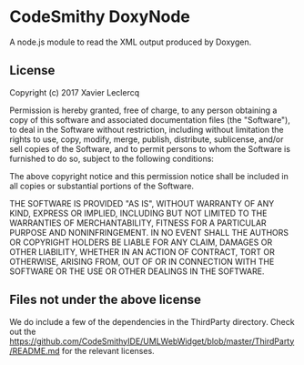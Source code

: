 # CodeSmithy DoxyNode

A node.js module to read the XML output produced by Doxygen.

## License

Copyright (c) 2017 Xavier Leclercq

Permission is hereby granted, free of charge, to any person obtaining a
copy of this software and associated documentation files (the "Software"),
to deal in the Software without restriction, including without limitation
the rights to use, copy, modify, merge, publish, distribute, sublicense,
and/or sell copies of the Software, and to permit persons to whom the
Software is furnished to do so, subject to the following conditions:

The above copyright notice and this permission notice shall be included in
all copies or substantial portions of the Software.

THE SOFTWARE IS PROVIDED "AS IS", WITHOUT WARRANTY OF ANY KIND, EXPRESS OR
IMPLIED, INCLUDING BUT NOT LIMITED TO THE WARRANTIES OF MERCHANTABILITY,
FITNESS FOR A PARTICULAR PURPOSE AND NONINFRINGEMENT. IN NO EVENT SHALL
THE AUTHORS OR COPYRIGHT HOLDERS BE LIABLE FOR ANY CLAIM, DAMAGES OR OTHER
LIABILITY, WHETHER IN AN ACTION OF CONTRACT, TORT OR OTHERWISE, ARISING
FROM, OUT OF OR IN CONNECTION WITH THE SOFTWARE OR THE USE OR OTHER DEALINGS
IN THE SOFTWARE.

## Files not under the above license

We do include a few of the dependencies in the ThirdParty directory. Check out
the https://github.com/CodeSmithyIDE/UMLWebWidget/blob/master/ThirdParty/README.md
for the relevant licenses.